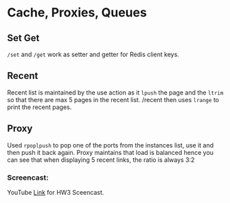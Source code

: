 Cache, Proxies, Queues
=========================
## Set Get
`/set` and `/get` work as setter and getter for Redis client keys.

## Recent
Recent list is maintained by the use action as it `lpush` the page and the `ltrim` so that there are max 5 pages in the recent list. /recent then uses `lrange` to print the recent pages.

## Proxy
Used `rpoplpush` to pop one of the ports from the instances list, use it and then push it back again. Proxy maintains that load is balanced hence you can see that when displaying 5 recent links, the ratio is always 3:2

### Screencast:
YouTube [Link](https://www.youtube.com/watch?v=6xAnO4xxeoE) for HW3 Sceencast.
